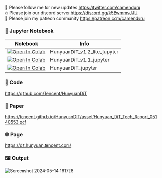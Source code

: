 🐣 Please follow me for new updates https://twitter.com/camenduru <br />
🔥 Please join our discord server https://discord.gg/k5BwmmvJJU <br />
🥳 Please join my patreon community https://patreon.com/camenduru <br />

### 🍊 Jupyter Notebook

| Notebook | Info
| --- | --- |
[![Open In Colab](https://colab.research.google.com/assets/colab-badge.svg)](https://colab.research.google.com/github/camenduru/HunyuanDiT-jupyter/blob/main/HunyuanDiT_v1.2_lite_jupyter.ipynb) | HunyuanDiT_v1.2_lite_jupyter
[![Open In Colab](https://colab.research.google.com/assets/colab-badge.svg)](https://colab.research.google.com/github/camenduru/HunyuanDiT-jupyter/blob/main/HunyuanDiT_v1.1_jupyter.ipynb) | HunyuanDiT_v1.1_jupyter
[![Open In Colab](https://colab.research.google.com/assets/colab-badge.svg)](https://colab.research.google.com/github/camenduru/HunyuanDiT-jupyter/blob/main/HunyuanDiT_jupyter.ipynb) | HunyuanDiT_jupyter

### 🧬 Code
https://github.com/Tencent/HunyuanDiT

### 📄 Paper
https://tencent.github.io/HunyuanDiT/asset/Hunyuan_DiT_Tech_Report_05140553.pdf

### 🌐 Page
https://dit.hunyuan.tencent.com/

### 🖼 Output
![Screenshot 2024-05-14 161728](https://github.com/camenduru/HunyuanDiT-jupyter/assets/54370274/c27dcb42-2268-4ab8-8118-2e0d1c36d570)
